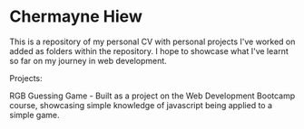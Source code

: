 # Chermayne Hiew
This is a repository of my personal CV with personal projects I've worked on added as folders within the repository. I hope to showcase what I've learnt so far on my journey in web development. 

Projects: 

RGB Guessing Game - Built as a project on the Web Development Bootcamp course, showcasing simple knowledge of javascript being applied to a simple game. 
